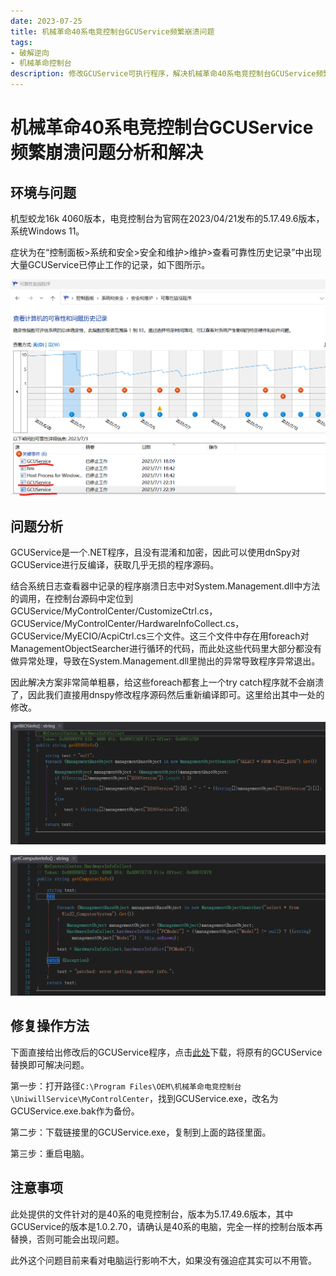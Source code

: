 ```yaml
---
date: 2023-07-25
title: 机械革命40系电竞控制台GCUService频繁崩溃问题
tags:
- 破解逆向
- 机械革命控制台
description: 修改GCUService可执行程序，解决机械革命40系电竞控制台GCUService频繁崩溃问题的方法
---
```

# 机械革命40系电竞控制台GCUService频繁崩溃问题分析和解决

## 环境与问题
机型蛟龙16k 4060版本，电竞控制台为官网在2023/04/21发布的5.17.49.6版本，系统Windows 11。

症状为在“控制面板>系统和安全>安全和维护>维护>查看可靠性历史记录”中出现大量GCUService已停止工作的记录，如下图所示。

![控制台后台服务崩溃日志](../pictures/control-gcuservice-error-log.png)

## 问题分析

GCUService是一个.NET程序，且没有混淆和加密，因此可以使用dnSpy对GCUService进行反编译，获取几乎无损的程序源码。

结合系统日志查看器中记录的程序崩溃日志中对System.Management.dll中方法的调用，在控制台源码中定位到
GCUService/MyControlCenter/CustomizeCtrl.cs，GCUService/MyControlCenter/HardwareInfoCollect.cs，GCUService/MyECIO/AcpiCtrl.cs三个文件。这三个文件中存在用foreach对ManagementObjectSearcher进行循环的代码，而此处这些代码里大部分都没有做异常处理，导致在System.Management.dll里抛出的异常导致程序异常退出。

因此解决方案非常简单粗暴，给这些foreach都套上一个try catch程序就不会崩溃了，因此我们直接用dnspy修改程序源码然后重新编译即可。这里给出其中一处的修改。

![修改前](../pictures/mechrevo-gcuservice-before.png)

![修改后](../pictures/mechrevo-gcuservice-after.png)

## 修复操作方法

下面直接给出修改后的GCUService程序，点击[此处](https://wwi.lanzoup.com/ibggH13gbfna)下载，将原有的GCUService替换即可解决问题。

第一步：打开路径`C:\Program Files\OEM\机械革命电竞控制台\UniwillService\MyControlCenter`，找到GCUService.exe，改名为GCUService.exe.bak作为备份。

第二步：下载链接里的GCUService.exe，复制到上面的路径里面。

第三步：重启电脑。

## 注意事项
此处提供的文件针对的是40系的电竞控制台，版本为5.17.49.6版本，其中GCUService的版本是1.0.2.70，请确认是40系的电脑，完全一样的控制台版本再替换，否则可能会出现问题。

此外这个问题目前来看对电脑运行影响不大，如果没有强迫症其实可以不用管。
